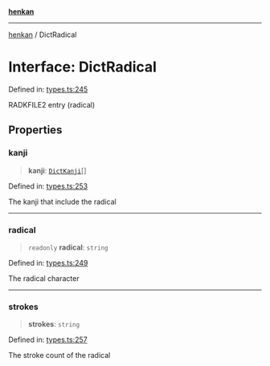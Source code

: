 [**henkan**](../README.md)

***

[henkan](../README.md) / DictRadical

# Interface: DictRadical

Defined in: [types.ts:245](https://github.com/Ronokof/Henkan/blob/2ebb5bac1977f3a31819e77efebc48d02b0a7059/src/types.ts#L245)

RADKFILE2 entry (radical)

## Properties

### kanji

> **kanji**: [`DictKanji`](DictKanji.md)[]

Defined in: [types.ts:253](https://github.com/Ronokof/Henkan/blob/2ebb5bac1977f3a31819e77efebc48d02b0a7059/src/types.ts#L253)

The kanji that include the radical

***

### radical

> `readonly` **radical**: `string`

Defined in: [types.ts:249](https://github.com/Ronokof/Henkan/blob/2ebb5bac1977f3a31819e77efebc48d02b0a7059/src/types.ts#L249)

The radical character

***

### strokes

> **strokes**: `string`

Defined in: [types.ts:257](https://github.com/Ronokof/Henkan/blob/2ebb5bac1977f3a31819e77efebc48d02b0a7059/src/types.ts#L257)

The stroke count of the radical
